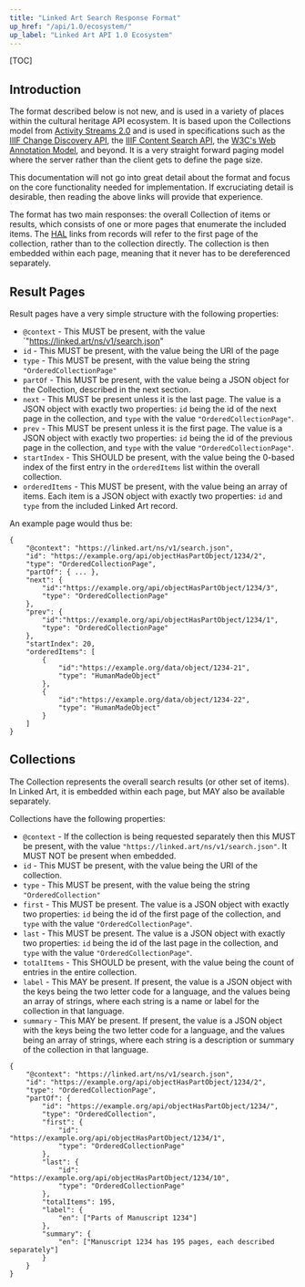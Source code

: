 ```yaml
---
title: "Linked Art Search Response Format"
up_href: "/api/1.0/ecosystem/"
up_label: "Linked Art API 1.0 Ecosystem"
---
```


[TOC]

## Introduction

The format described below is not new, and is used in a variety of places within the cultural heritage API ecosystem. It is based upon the Collections model from [Activity Streams 2.0](https://www.w3.org/TR/activitystreams-core/#collections) and is used in specifications such as the [IIIF Change Discovery API](https://iiif.io/api/discovery/1.0/), the [IIIF Content Search API](https://iiif.io/api/search/2.0/), the [W3C's Web Annotation Model](https://www.w3.org/TR/annotation-model/#collections), and beyond. It is a very straight forward paging model where the server rather than the client gets to define the page size.

This documentation will not go into great detail about the format and focus on the core functionality needed for implementation. If excruciating detail is desirable, then reading the above links will provide that experience.

The format has two main responses: the overall Collection of items or results, which consists of one or more pages that enumerate the included items. The [HAL](../hal/) links from records will refer to the first page of the collection, rather than to the collection directly. The collection is then embedded within each page, meaning that it never has to be dereferenced separately. 


## Result Pages

Result pages have a very simple structure with the following properties:

* `@context` - This MUST be present, with the value `"https://linked.art/ns/v1/search.json"
* `id` - This MUST be present, with the value being the URI of the page
* `type` - This MUST be present, with the value being the string `"OrderedCollectionPage"`
* `partOf` - This MUST be present, with the value being a JSON object for the Collection, described in the next section.
* `next` - This MUST be present unless it is the last page. The value is a JSON object with exactly two properties: `id` being the id of the next page in the collection, and `type` with the value `"OrderedCollectionPage"`.
* `prev` - This MUST be present unless it is the first page. The value is a JSON object with exactly two properties: `id` being the id of the previous page in the collection, and `type` with the value `"OrderedCollectionPage"`.
* `startIndex` - This SHOULD be present, with the value being the 0-based index of the first entry in the `orderedItems` list within the overall collection.
* `orderedItems` - This MUST be present, with the value being an array of items. Each item is a JSON object with exactly two properties: `id` and `type` from the included Linked Art record.

An example page would thus be:

```
{
	"@context": "https://linked.art/ns/v1/search.json",
	"id": "https://example.org/api/objectHasPartObject/1234/2",
	"type": "OrderedCollectionPage",
	"partOf": { ... },
	"next": {
		"id":"https://example.org/api/objectHasPartObject/1234/3",
		"type": "OrderedCollectionPage"
	},
	"prev": {
		"id":"https://example.org/api/objectHasPartObject/1234/1",
		"type": "OrderedCollectionPage"
	},
	"startIndex": 20,
	"orderedItems": [
		{
			"id":"https://example.org/data/object/1234-21",
			"type": "HumanMadeObject"
		},
		{
			"id":"https://example.org/data/object/1234-22",
			"type": "HumanMadeObject"
		}
	]
}

```

## Collections

The Collection represents the overall search results (or other set of items). In Linked Art, it is embedded within each page, but MAY also be available separately.

Collections have the following properties:

* `@context` - If the collection is being requested separately then this MUST be present, with the value `"https://linked.art/ns/v1/search.json"`. It MUST NOT be present when embedded.
* `id` - This MUST be present, with the value being the URI of the collection.
* `type` - This MUST be present, with the value being the string `"OrderedCollection"`
* `first` - This MUST be present. The value is a JSON object with exactly two properties: `id` being the id of the first page of the collection, and `type` with the value `"OrderedCollectionPage"`.
* `last` - This MUST be present. The value is a JSON object with exactly two properties: `id` being the id of the last page in the collection, and `type` with the value `"OrderedCollectionPage"`.
* `totalItems` - This SHOULD be present, with the value being the count of entries in the entire collection.
* `label` - This MAY be present. If present, the value is a JSON object with the keys being the two letter code for a language, and the values being an array of strings, where each string is a name or label for the collection in that language.
* `summary` - This MAY be present. If present, the value is a JSON object with the keys being the two letter code for a language, and the values being an array of strings, where each string is a description or summary of the collection in that language.


```
{
	"@context": "https://linked.art/ns/v1/search.json",
	"id": "https://example.org/api/objectHasPartObject/1234/2",
	"type": "OrderedCollectionPage",
	"partOf": { 
		"id": "https://example.org/api/objectHasPartObject/1234/",
		"type": "OrderedCollection",
		"first": {
			"id": "https://example.org/api/objectHasPartObject/1234/1",
			"type": "OrderedCollectionPage"
		},
		"last": {
			"id": "https://example.org/api/objectHasPartObject/1234/10",
			"type": "OrderedCollectionPage"
		},
		"totalItems": 195,
		"label": {
			"en": ["Parts of Manuscript 1234"]
		},
		"summary": {
			"en": ["Manuscript 1234 has 195 pages, each described separately"]
		}
	}
}
```

